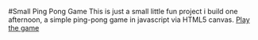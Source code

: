 #Small Ping Pong Game
This is just a small little fun project i build one afternoon, a simple ping-pong game in javascript via HTML5 canvas.
[Play the game]( https://sipman.github.io/PingPongGame/)
